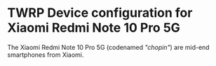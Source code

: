 TWRP Device configuration for Xiaomi Redmi Note 10 Pro 5G
==============

The Xiaomi Redmi Note 10 Pro 5G (codenamed _"chopin"_) are mid-end smartphones from Xiaomi.
